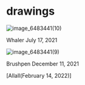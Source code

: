 # drawings
![image_6483441(10)](https://user-images.githubusercontent.com/102587784/160892610-ba5d1245-0749-4dad-8f80-1a9c5cf9d5ea.JPG)


Whaler July 17, 2021

![image_6483441(9)](https://user-images.githubusercontent.com/102587784/160901343-8be99370-3edd-4535-8aa3-64052bdbdd8c.JPG)


Brushpen December 11, 2021

[Allall(February 14, 2022)]

